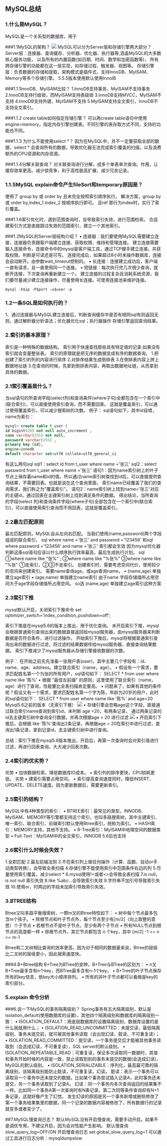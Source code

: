 
## MySQL总结

### 1.什么是MySQL？
MySQL是一个关系型的数据库，用于

###1.1MySQL的架构？
![](./pictures/MySQL架构图.webp)
MySQL可以分为Server层和存储引擎两大部分？
Server层：连接器、查询缓存、分析器、优化器、执行器等,涵盖MySQL的大多数核心服务功能，
        以及所有的内置函数(如日期、时间、数学和加密函数等)，
        所有跨存储引擎的功能都在这一层实现，如存储过程、触发器、视图等。
存储引擎层：负责数据的存储和提取，架构模式是插件式，支持InnoDB、MyISAM、Memory等多个存储引擎。
5.5.5版本使用默认使用InnoIB

###1.1.1InnoDB、MyISAM比较？
1.InnoDB支持事务、MyISAM不支持事务
2.InnoDB支持行级锁，而MyISAM支持表级锁 
3.InnoDB支持MVCC，MyISAM不支持
4.InnoDB支持外键，MyISAM不支持
5.MyISAM支持全文索引，InnoDB不支持全文索引。

###1.1.2 create table如何指定存储引擎？
可以再create table语句中使用engine=memory，指定内存引擎创建表。不同引擎的表存取方式不同，支持的功能也不同。

###1.1.3 为什么不能使用select *？
因为在MySQL中，并不一定要获取全部的数据，select * 会查询所有的数据，导致优化器无法完成索引覆盖的扫描，以及浪费额外的CPU资源和内存资源。

###1.1.4分解关联查询？
对关联查询进行分解，成多个单表单次查询。作用，让缓存效率更高。减少锁竞争，利于高性能高扩展，减少冗余记录。

### 1.1.5MySQL explain命令产生fileSort和temporary原因是？
使用了 group by 或 order by  且未完全按照索引顺序执行。
解决方案，group by或 order by,index_1 index_2 按顺序执行即可。 且ref 那行为index时，实行了索引覆盖。

###1.1.6索引优化时，遇到范围查询时，会导致索引失效，进行范围检索。
合适建索引方式是直接跳过失效的范围索引，建立一个其他索引。

###1.2MySQL的Server层结构介绍？
• 连接器：我们要使用MySQL需要建立连接，连接器负责跟客户端建立连接、获取权限、维持和管理连接。
建立连接需要输入连接命令，连接命令中的mysql是客户端工具，通过TCP握手建立连接。并获取权限。判断是可读还是可写。
连接完成后，如果超过8小时未操作数据库，连接会自动断开。由参数wait_timeout控制的。
    ▪ 长连接：连接建立成功后，客户端一直有请求，且一直使用同一个连接。
    ▪ 短链接：每次执行完几次很少查询，就断开连接，下次查询再重新建立一个。
建立连接的过程复杂且消耗系统资源，我们要尽量减少建立连接操作，尽量使用长连接。可使用连接池来维护连接。
    
    
```mysql based
mysql -h$ip -P$port -u$user -p
```

### 1.2一条SQL是如何执行的？
1、通过连接器与MySQL建立连接后，判断查询缓存中是否有相同sql有则返回无则，通过解析器分析语法；优化器优化sql；执行器操作 存储引擎返回查询结果。

### 2.索引的基本原理？
索引是一种特殊的数据结构。
索引用于快速查找那些具有特定值的记录.如果没有索引就会变量整张表。
索引的原理就是把无序的数据变成有序的数据查询。
1.把创建了索引的列的内容进行排序
2.对排序结果生成倒排表
3.在倒排表内容上拼上数据地址链
3.在查询的时候，先拿到倒排表内容，再取出数据地址链，从而拿到具体的数据。

### 2.1索引覆盖是什么？
当sql语句的所查询字段(select列)和查询条件(where子句)全都包含在一个索引中(联合索引)，可以直接使用索引查询，而不需要回表。
这就是覆盖索引，可以通过使用覆盖索引，可以减少搜索树的次数。
例子：
sql语句如下，其中id自增，name为索引：
```sql
mysql> create table t_user (
id bigint(20) not null auto_increment ,
name varchar(255) not null,
password varchar(255) ,
primary key (id),
engine=innodb
default character set=utf8 collate=utf8_general_ci
```
有这么两句sql
sql1：select id from t_user where name ='张三'
sql2：select password from t_user where name ='张三'
语句1：因为name索引树上的叶子节点上保存着name和id的值，所以通过name索引树查找到id后，可以直接提供查询结果，不需要回表。也就是说在这个查询里面，
索引name已经覆盖了我们的查询需求，我们称之为"覆盖索引"。
语句2：name索引树上找到name='张三'对应的主键id，通过回表在主键索引树上找到满足条件的数据。
得出结论，当所查询的字段(select 列)和查询条件字段(where子句)全部包含在一个索引中(联合索引)，可以直接使用索引查询而不用回表，这就是覆盖索引。

### 2.2最左匹配原则
最左匹配原则，MySQL会从左向右匹配。
当我们使用(name,password)两个字段组成的联合索引，
sql where name ='张三' and password ='123456' 和sql where password ='123456' and name ='张三' 索引都会生效
因为mysql优化器判断这条sql语句应该以什么顺序执行效率最高，最后生成执行计划。
sql ①where name like "张%" ;   ②where name like "%张%" ③where name like "%张"
①走索引，②③不走索引。
创建索引时，需要考虑空间代价，使用较少的空间来创建索引。
需要name查询age，或age查询name。
• (name,age) 单独建立age索引
• (age,name) 单独建立name索引
由于name 字段存储值所占用空间大于age字段存储值所占用空间。 so选 (name,age) 单独建立age索引这种方案

### 2.3索引下推
mysql默认开启，关闭索引下推命令
set optimizer_switch='index_condition_pushdown=off';

索引下推是在mysql5.6的版本上推出，用于优化查询。
未开启索引下推，mysql会根据普通索引查询出来的数据直接返回给mysql服务器，由mysql服务器来判断数据是否符合条件，进行过滤操作。
开始索引下推后，mysql将根据普通索引查询出来的数据进行过滤，将过滤的结果数据传给mysql服务器，直接查询结果数据。
索引下推减少了mysql服务器从存储引擎接收数据的次数。

例子：
在开始之前先先准备一张用户表(user)，其中主要几个字段有：id、name、age、address。建立联合索引（name，age）。
• 假设有一个需求，要求匹配姓名第一个为张的所有用户，sql语句如下：
SELECT * from user where  name like '陈%'
• 根据 "最佳左前缀" 的原则，这里使用了联合索引（name，age）进行了查询，性能要比全表扫描肯定要高。
• 问题来了，如果有其他的条件呢？假设又有一个需求，要求匹配姓名第一个字为陈，年龄为20岁的用户，此时的sql语句如下：
SELECT * from user where  name like '陈%' and age=20
Mysql5.6之前的版本（无索引下推）
![](./pictures/索引下推1.png)
• 存储引擎会忽略age这个字段，直接通过联合索引name查询到索引id，未判断 age =20，有两条记录，
  通过两条记录的id去主键索引树中查询全行数据，并再次根据age = 20 进行过滤
![](./pictures/索引下推2.png)
• 开启索引下推后，会根据 like '陈%'查询出2条记录，再根据age = 20在索引中进行过滤，查询出1条记录，拿到记录id，去主键索引树中进行查询。

总结：索引下推在mysql5.6版本推出，开启后，再第一次查询时会对索引值进行过滤，再进行回表查询。大大减少回表次数。

### 2.4索引的优劣势？
优势
• 加快数据检索，降低数据库IO成本。
• 索引列的排序更快，CPU损耗更低。
劣势
• 建索引需要占用空间。
• 索引提高查询速度同时，降低INSERT、UPDATE、DELETE速度。因为更新数据后，需要更新索引。

### 2.5索引的结构？
MySQL中有4种类型的索引：
• BTREE索引：最常见的类型，INNODB、MyISAM、MEMORY等引擎都支持这个索引，也叫多路搜索树，其中主键索引、唯一索引、联合索引、前缀索引默认使用Btree索引，统称为索引。
• HASH索引：MEMORY支持，其他不支持。
• R-Tree索引：MyISAM中地理空间的数据类型
• Full-Text：MyISAM中的全文索引，INNODB 5.6后也支持

### 2.6索引什么时候会失效？
1.全职匹配 
2.最左前缀法则
3.不在索引列上做任何操作（计算、函数、自动or手动类型转换），会导致全表扫描
4.存储引擎不能使用索引中范围条件右边的列
5.尽量使用索引覆盖，减少select *
6.mysql使用!=或者<>会导致全表扫描
7.is null，is not null 索引失效
8.like %abc...会导致索引失效
9.字符串不加引号导致索引失效
10.使用or，时两边的字段未加索引导致索引失效。


### 3.BTREE结构
Btree又叫多路平衡搜索树，一颗m叉的Btree特性如下：
• 树中每个节点最多包含m个孩子。
• 除根节点和叶子节点外，每个节点至少有[m/2]（向上取整的意思）个子节点
• 若根节点不是叶子节点，至少有两个子节点
• 所有NULL节点到根节点的高度都一样
• 除根节点外，其它节点都包含 n 个key，其中 [m/2] -1 <= n <= m-1

Btree和二叉树相比查询的效率更高，因为对于相同的数据量来说，Btree的层级比二叉树的层级更小，因此搜索速度快。

###4.B+Btree结构
B+Tree为BTree的变种，B+Tree与BTree的区别为：
• n叉B+Tree最多含有n个key，而BTree最多含有n-1个key。
• B+Tree的叶子节点保存所有的key信息，依key大小顺序排列。
• 所有的非叶子节点都可以看做是key的索引部分。

### 5.explain 命令分析


###6.说一下MySQL的事务隔离级别？
Spring事务有五大隔离级别，默认是isolation_default(使用数据库的设置)，其他四个隔离级别和数据库的隔离级别一致：
• ISOLATION_DEFAULT：用底层数据库的设置隔离级别，数据库设置的是什么我就用什么；
• ISOLATION_READ_UNCOMMITTED：未提交读，最低隔离级别、事务未提交前，就可被其他事务读取（会出现幻读、脏读、不可重复读）；
• ISOLATION_READ_COMMITTED：提交读，一个事务提交后才能被其他事务读取到（会造成幻读，不可重复读），SQL server的默认级别。
• ISOLATION_REPEATABLE_READ：可重复读，保证多次读取同一数据时，其值和事务开始时候的内容是一致，禁止读取到别的事务未提交的数据(会造成幻读)，
                             MySQL的默认级别。
• ISOLATION_SERIALIZABLE：序列化，最高最可靠的隔离级别，该隔离级别能防止脏读，不可重复读，幻读。
脏读：表示一个事务可以读取另一个事务中还未提交的数据。比如某个事务尝试插入记录A，此时事务还未提交，另一个事务读取到了记录A。
幻读：同一个事务内多次查询返回的结果集不一样。比如同一个事务A第一次查询时有N条记录，第二次同等条件查询却有N+1条记录，这就好像产生了幻觉。
     发生幻读的原因是另一个事务新增或删除修改了第一个事务结果集里的数据，同一个记录的数据内容被修改了，所有数据行的记录就变多或者变少了。
     
 ##7.MySQL慢查询日志？
 默认MySQL没有开启慢查询，需要手动开启。如果不是调优专用，不建议开启，因为会对性能产生影响。
 默认慢查询slow_query_log=OFF/ON 开启慢查询日志 set global_slow_query_log=1 
 可以通过工具进行日志分析：mysqldumpslow
 